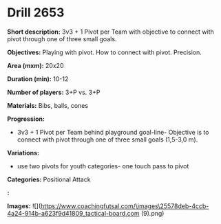 # Drill 2653

**Short description:**
3v3 + 1 Pivot per Team with objective to connect with pivot through one of three small goals.

**Objectives:**
Playing with pivot. How to connect with pivot. Precision.

**Area (mxm):**
20x20

**Duration (min):**
10-12

**Number of players:**
3+P vs. 3+P

**Materials:**
Bibs, balls, cones

**Progression:**
- 3v3 + 1 Pivot per Team behind playground  goal-line- Objective is to connect with pivot through one of three small goals (1,5-3,0 m).

**Variations:**
- use two pivots for youth categories- one touch pass to pivot

**Categories:**
Positional Attack

**:**


**Images:**
![](https://www.coachingfutsal.com/\images\25578deb-4ccb-4a24-914b-a623f9d41809_tactical-board.com (9).png)

